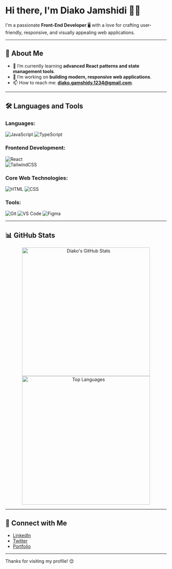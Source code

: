 
<!-- Header Section -->
# Hi there, I'm **Diako Jamshidi** 👨‍💻  

I'm a passionate **Front-End Developer** 🖥️ with a love for crafting user-friendly, responsive, and visually appealing web applications.  

---

## 🚀 About Me  
- 🌱 I’m currently learning **advanced React patterns and state management tools**.  
- 🔭 I’m working on **building modern, responsive web applications**.  
- 📫 How to reach me: **[diako.gamshidy.1234@gmail.com](mailto:diako.gamshidy.1234@gmail.com)**.  

---

## 🛠️ Languages and Tools  
### **Languages:**
![JavaScript](https://img.shields.io/badge/-JavaScript-F7DF1E?logo=javascript&logoColor=black&style=flat-square)
![TypeScript](https://img.shields.io/badge/-TypeScript-3178C6?logo=typescript&logoColor=white&style=flat-square)  

### **Frontend Development:**
![React](https://img.shields.io/badge/-React-61DAFB?logo=react&logoColor=black&style=flat-square)  
![TailwindCSS](https://img.shields.io/badge/-TailwindCSS-38B2AC?logo=tailwind-css&logoColor=white&style=flat-square)  

### **Core Web Technologies:**
![HTML](https://img.shields.io/badge/-HTML-E34F26?logo=html5&logoColor=white&style=flat-square)
![CSS](https://img.shields.io/badge/-CSS-1572B6?logo=css3&logoColor=white&style=flat-square)

### **Tools:**
![Git](https://img.shields.io/badge/-Git-F05032?logo=git&logoColor=white&style=flat-square)
![VS Code](https://img.shields.io/badge/-VS_Code-007ACC?logo=visual-studio-code&logoColor=white&style=flat-square)
![Figma](https://img.shields.io/badge/-Figma-F24E1E?logo=figma&logoColor=white&style=flat-square)

---

## 📊 GitHub Stats  

<div align="center">
  <img src="https://github-readme-stats.vercel.app/api?username=diako-jamshidi&show_icons=true&theme=radical" alt="Diako's GitHub Stats" width="400" />
  <img src="https://github-readme-stats.vercel.app/api/top-langs/?username=diako-jamshidi&layout=compact&theme=radical" alt="Top Languages" width="400" />
</div>

---

## 🔗 Connect with Me  

- [LinkedIn](https://www.linkedin.com/in/diako-jamshidi)  
- [Twitter](https://twitter.com/diako-jamshidi)  
- [Portfolio](https://diako-jamshidi.com)  

---

Thanks for visiting my profile! 😊  




